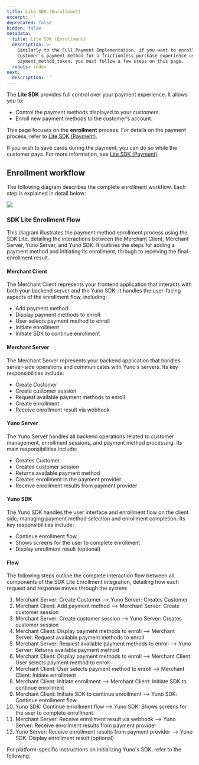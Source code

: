 ```yaml
---
title: Lite SDK (Enrollment)
excerpt: ''
deprecated: false
hidden: false
metadata:
  title: Lite SDK (Enrollment)
  description: >-
    Similarly to the Full Payment Implementation, if you want to enroll/save the
    customer's payment method for a frictionless purchase experience using our
    payment_method_token, you must follow a few steps on this page.
  robots: index
next:
  description: ''
---
```

The **Lite SDK** provides full control over your payment experience. It allows you to:

* Control the payment methods displayed to your customers.
* Enroll new payment methods to the customer’s account.

This page focuses on the **enrollment** process. For details on the payment process, refer to [Lite SDK (Payment)](doc:the-ultimate-checkout-lite).

If you wish to save cards during the payment, you can do so while the customer pays. For more information, see [Lite SDK (Payment)](doc:the-ultimate-checkout-lite#enroll-a-credit-card-while-paying).

## Enrollment workflow

The following diagram describes the complete enrollment workflow. Each step is explained in detail below:

![](https://files.readme.io/deacb45-Diagrama_-_SDK_Lite_enrollment.png)

### SDK Lite Enrollment Flow

This diagram illustrates the payment method enrollment process using the SDK Lite, detailing the interactions between the Merchant Client, Merchant Server, Yuno Server, and Yuno SDK. It outlines the steps for adding a payment method and initiating its enrollment, through to receiving the final enrollment result.

#### Merchant Client

The Merchant Client represents your frontend application that interacts with both your backend server and the Yuno SDK. It handles the user-facing aspects of the enrollment flow, including:

* Add payment method
* Display payment methods to enroll
* User selects payment method to enroll
* Initiate enrollment
* Initiate SDK to continue enrollment

#### Merchant Server

The Merchant Server represents your backend application that handles server-side operations and communicates with Yuno's servers. Its key responsibilities include:

* Create Customer
* Create customer session
* Request available payment methods to enroll
* Create enrollment
* Receive enrollment result via webhook

#### Yuno Server

The Yuno Server handles all backend operations related to customer management, enrollment sessions, and payment method processing. Its main responsibilities include:

* Creates Customer
* Creates customer session
* Returns available payment method
* Creates enrollment in the payment provider
* Receive enrollment results from payment provider

#### Yuno SDK

The Yuno SDK handles the user interface and enrollment flow on the client side, managing payment method selection and enrollment completion. Its key responsibilities include:

* Continue enrollment flow
* Shows screens for the user to complete enrollment
* Display enrollment result (optional)

#### Flow

The following steps outline the complete interaction flow between all components of the SDK Lite Enrollment integration, detailing how each request and response moves through the system:

1. Merchant Server: Create Customer --> Yuno Server: Creates Customer
2. Merchant Client: Add payment method --> Merchant Server: Create customer session
3. Merchant Server: Create customer session --> Yuno Server: Creates customer session
4. Merchant Client: Display payment methods to enroll --> Merchant Server: Request available payment methods to enroll
5. Merchant Server: Request available payment methods to enroll --> Yuno Server: Returns available payment method
6. Merchant Client: Display payment methods to enroll --> Merchant Client: User selects payment method to enroll
7. Merchant Client: User selects payment method to enroll --> Merchant Client: Initiate enrollment
8. Merchant Client: Initiate enrollment --> Merchant Client: Initiate SDK to continue enrollment
9. Merchant Client: Initiate SDK to continue enrollment --> Yuno SDK: Continue enrollment flow
10. Yuno SDK: Continue enrollment flow  --> Yuno SDK: Shows screens for the user to complete enrollment
11. Merchant Server: Receive enrollment result via webhook --> Yuno Server: Receive enrollment results from payment provider
12. Yuno Server: Receive enrollment results from payment provider --> Yuno SDK: Display enrollment result (optional)

For platform-specific instructions on initializing Yuno's SDK, refer to the following:

<Shelf classname="platform_shelf">
  <YunoCard title="Web" href="/docs/enrollment-lite-sdk" />

  <YunoCard title="iOS" href="/docs/enrollment-ios" />

  <YunoCard title="Android" href="/docs/enrollment-android" />

  <YunoCard title="Flutter" href="/docs/lite-sdk-enrollment-flutter" />
</Shelf>